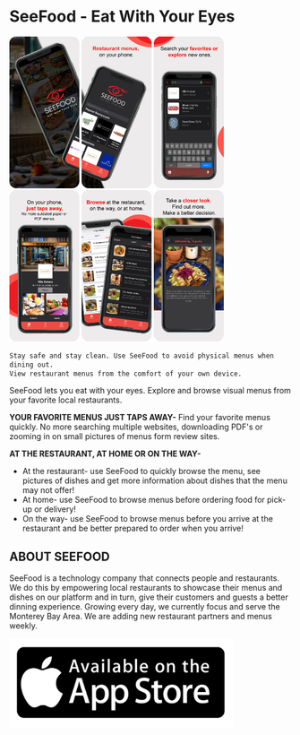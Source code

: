# SeeFood - Eat With Your Eyes
<img src="images/app_store/v1.0.4/1.png" width="125" title="hover text"> <img src="images/app_store/v1.0.4/2.png" width="125" title="hover text"> <img src="images/app_store/v1.0.4/3.png" width="125" title="hover text"> <img src="images/app_store/v1.0.4/4.png" width="125" title="hover text"> <img src="images/app_store/v1.0.4/5.png" width="125" title="hover text"> <img src="images/app_store/v1.0.4/6.png" width="125" title="hover text">

```
Stay safe and stay clean. Use SeeFood to avoid physical menus when dining out. 
View restaurant menus from the comfort of your own device.
```

SeeFood lets you eat with your eyes. Explore and browse visual menus from your favorite local restaurants.

**YOUR FAVORITE MENUS JUST TAPS AWAY-**
Find your favorite menus quickly. No more searching multiple websites, downloading PDF's or zooming in on small pictures of menus form review sites.

**AT THE RESTAURANT, AT HOME OR ON THE WAY-**
 - At the restaurant- use SeeFood to quickly browse the menu, see pictures of dishes and get more information about dishes that the menu may not offer!
 - At home- use SeeFood to browse menus before ordering food for pick-up or delivery!
 - On the way- use SeeFood to browse menus before you arrive at the restaurant and be better prepared to order when you arrive!

## ABOUT SEEFOOD
SeeFood is a technology company that connects people and restaurants. We do this by empowering local restaurants to showcase their menus and dishes on our platform and in turn, give their customers and guests a better dinning experience.
Growing every day, we currently focus and serve the Monterey Bay Area. We are adding new restaurant partners and menus weekly.


<a href="http://codecrunch.io/" target="_blank"><img src="app_store.png" width="400" title="hover text"></a>
